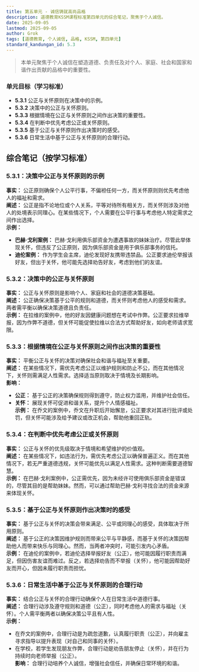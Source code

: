 ```yaml
---
title: 第五单元 - 诚信铸就高尚品格
description: 道德教育KSSM课程标准第四单元的综合笔记，聚焦于个人诚信。
date: 2025-09-05
lastmod: 2025-09-05
author: Grok
tags: [道德教育, 个人诚信, 品格, KSSM, 第四单元]
standard_kandungan_id: 5.3
---
```


> 本单元聚焦于个人诚信在塑造道德、负责任及对个人、家庭、社会和国家和谐作出贡献的品格中的重要性。

### 单元目标（学习标准）

- **5.3.1** 公正与关怀原则在决策中的示例。
- **5.3.2** 决策中的公正与关怀原则。
- **5.3.3** 根据情境在公正与关怀原则之间作出决策的重要性。
- **5.3.4** 在判断中优先考虑公正或关怀原则。
- **5.3.5** 基于公正与关怀原则作出决策时的感受。
- **5.3.6** 日常生活中基于公正与关怀原则的合理行动。

## 综合笔记（按学习标准）

### 5.3.1：决策中公正与关怀原则的示例

**事实：** 公正原则确保个人公平行事，不偏袒任何一方，而关怀原则则优先考虑他人的福祉和需求。  
**阐述：** 公正是指不论地位或个人关系，平等对待所有相关方，而关怀则涉及对他人的处境表示同理心。在某些情况下，个人需要在公平行事与考虑他人特定需求之间作出选择。  
**示例：**  
- **巴赫·戈利案例：** 巴赫·戈利用俱乐部资金为遭遇事故的妹妹治疗。尽管此举体现关怀，但违反了公正原则，因为俱乐部资金是用于俱乐部事务的信托。  
- **迪伦案例：** 作为学生会主席，迪伦发现好友携带违禁品。公正要求迪伦举报该好友，但出于关怀，他可能先选择劝告好友，考虑到他们的友谊。

### 5.3.2：决策中的公正与关怀原则

**事实：** 公正与关怀原则是影响个人、家庭和社会的道德决策基础。  
**阐述：** 公正确保决策基于公平的规则和道德，而关怀则考虑他人的感受和需求。两者需平衡以确保决策道德且负责任。  
**示例：** 在拉维的案例中，他的好友因健康问题想在考试中作弊。公正要求拉维举报，因为作弊不道德，但关怀可能促使拉维以合法方式帮助好友，如向老师请求宽限。

### 5.3.3：根据情境在公正与关怀原则之间作出决策的重要性

**事实：** 平衡公正与关怀的决策对确保社会和谐与福祉至关重要。  
**阐述：** 在某些情况下，需优先考虑公正以维护规则和防止不公，而在其他情况下，关怀则需满足人性需求。选择适当原则取决于情境及长期影响。  
**影响：**  
- **公正：** 基于公正的决策确保规则得到遵守，防止权力滥用，并维护社会信任。  
- **关怀：** 展现关怀可促进和谐关系，提升个人情感福祉。  
**示例：** 在乔文的案例中，乔文在升职后开始懈怠，公正要求对其进行批评或处罚，但关怀可能涉及给予建议或改正机会，帮助他重回正轨。

### 5.3.4：在判断中优先考虑公正或关怀原则

**事实：** 公正与关怀的优先级取决于情境和希望维护的价值观。  
**阐述：** 在某些情况下，如违法行为，需优先考虑公正以确保普遍正义。而在其他情况下，若无严重道德违规，关怀可能优先以满足人性需求。这种判断需要道德智慧。  
**示例：** 在巴赫·戈利案例中，公正需优先，因为未经许可使用俱乐部资金是错误的，尽管其目的是帮助妹妹。然而，可以通过帮助巴赫·戈利寻找合法的资金来源来体现关怀。

### 5.3.5：基于公正与关怀原则作出决策时的感受

**事实：** 基于公正与关怀的决策会带来满足、公平或同理心的感受，具体取决于所用原则。  
**阐述：** 基于公正的决策因维护规则而带来公平与平静感，而基于关怀的决策因帮助他人而带来快乐与同理心。然而，当两者冲突时，可能引发内心矛盾。  
**示例：** 在迪伦的案例中，若迪伦选择举报好友（公正），他可能因履行职责而满足，但因伤害友谊而难过。反之，若选择劝告而不举报（关怀），他可能因帮助好友而开心，但因未履行职责而担忧。

### 5.3.6：日常生活中基于公正与关怀原则的合理行动

**事实：** 结合公正与关怀的合理行动确保个人在日常生活中道德行事。  
**阐述：** 合理行动涉及遵守规则和道德（公正），同时考虑他人的需求与福祉（关怀）。个人需平衡两者以确保决策公平且有人性。  
**示例：**  
- 在乔文的案例中，合理行动是为疏忽道歉，认真履行职责（公正），并向雇主寻求指导以提升表现（对自己和同事的关怀）。  
- 在学校，若学生发现朋友作弊，合理行动是劝告朋友停止（关怀），并在行为持续时向老师举报（公正）。  
**影响：** 合理行动培养个人诚信，增强社会信任，并确保日常环境的和谐。